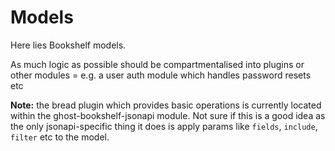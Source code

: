 # Models

Here lies Bookshelf models.

As much logic as possible should be compartmentalised into plugins or 
other modules = e.g. a user auth module which handles password resets etc

**Note:** the bread plugin which provides basic operations is currently
located within the ghost-bookshelf-jsonapi module. Not sure if this is a good 
idea as the only jsonapi-specific thing it does is apply params like 
`fields`, `include`, `filter` etc  to the model.
